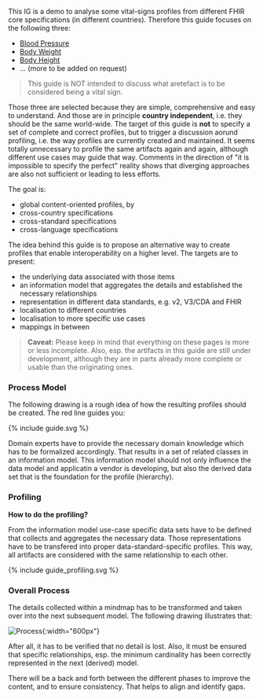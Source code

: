This IG is a demo to analyse some vital-signs profiles from different FHIR core specifications (in different countries).
Therefore this guide focuses on the following three:

* [Blood Pressure](bloodpressure.html)
* [Body Weight](body_weight.html)
* [Body Height](body_height.html)
* ... (more to be added on request)

> This guide is NOT intended to discuss what aretefact is to be considered being a vital sign.

Those three are selected because they are simple, comprehensive and easy to understand.
And those are in principle **country independent**, i.e. they should be the same world-wide.
The target of this guide is **not** to specify a set of complete and correct profiles,
but to trigger a discussion aorund profiling, i.e. the way profiles are currently created and maintained.
It seems totally unnecessary to profile the same artifacts again and again,
although different use cases may guide that way.
Comments in the direction of "it is impossible to specify the perfect" reality shows that diverging approaches
are also not sufficient or leading to less efforts.

The goal is:

* global content-oriented profiles, by
* cross-country specifications
* cross-standard specifications
* cross-language specifications

The idea behind this guide is to propose an alternative way to create profiles that enable interoperability
on a higher level. The targets are to present:

* the underlying data associated with those items
* an information model that aggregates the details and established the necessary relationships
* representation in different data standards, e.g. v2, V3/CDA and FHIR
* localisation to different countries
* localisation to more specific use cases
* mappings in between

> **Caveat:** Please keep in mind that everything on these pages is more or less incomplete. 
> Also, esp. the artifacts in this guide are still under development,
> although they are in parts already more complete or usable than the originating ones.

### Process Model

The following drawing is a rough idea of how the resulting profiles should be created.
The red line guides you:

<div width="400px">
{% include guide.svg %}
</div>

Domain experts have to provide the necessary domain knowledge which has to be formalized accordingly.
That results in a set of related classes in an information model.
This information model should not only influence the data model and applicatin a vendor is developing, 
but also the derived data set that is the foundation for the profile (hierarchy).

### Profiling

**How to do the profiling?**

From the information model use-case specific data sets have to be defined that collects and aggregates the necessary data.
Those representations have to be transfered into proper data-standard-specific profiles.
This way, all artifacts are considered with the same relationship to each other.

<div width="400px">
{% include guide_profiling.svg %}
</div>

### Overall Process

The details collected within a mindmap has to be transformed and taken over into the next subsequent model.
The following drawing illustrates that:

![Process](process.png){:width="600px"}
<br clear="all"/>  

After all, it has to be verified that no detail is lost. Also, it must be ensured that specific relationships,
esp. the minimum cardinality has been correctly represented in the next (derived) model.

There will be a back and forth between the different phases to improve the content, and to ensure consistency.
That helps to align and identify gaps.

